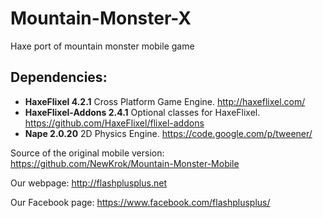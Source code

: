 # Mountain-Monster-X
Haxe port of mountain monster mobile game

## Dependencies:

  * **HaxeFlixel 4.2.1** Cross Platform Game Engine. http://haxeflixel.com/
  * **HaxeFlixel-Addons 2.4.1** Optional classes for HaxeFlixel. https://github.com/HaxeFlixel/flixel-addons
  * **Nape 2.0.20** 2D Physics Engine. https://code.google.com/p/tweener/

Source of the original mobile version:
https://github.com/NewKrok/Mountain-Monster-Mobile

Our webpage:
http://flashplusplus.net

Our Facebook page:
https://www.facebook.com/flashplusplus/
